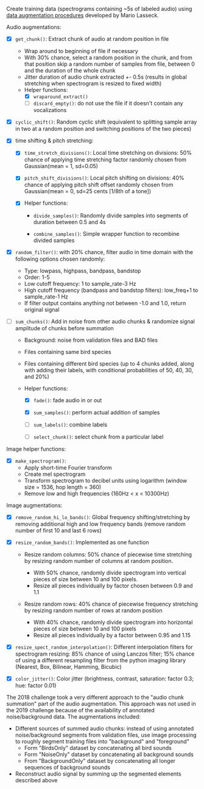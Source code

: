 Create training data (spectrograms containing ~5s of labeled audio) using [data augmentation procedures](http://ceur-ws.org/Vol-2380/paper_86.pdf) developed by Mario Lasseck.

Audio augmentations:

* [X] `get_chunk()`: Extract chunk of audio at random position in file
     * Wrap around to beginning of file if necessary
     * With 30% chance, select a random position in the chunk, and from that position skip a random number of samples from file, between 0 and the duration of the whole chunk
     * Jitter duration of audio chunk extracted +- 0.5s (results in global stretching when spectrogram is resized to fixed width)
     * Helper functions:
          * [X] `wraparound_extract()`
          * [ ] `discard_empty()`: do not use the file if it doesn't contain any vocalizations

* [X]  `cyclic_shift()`: Random cyclic shift (equivalent to splitting sample array in two at a random position and switching positions of the two pieces)

* [X] time shifting & pitch stretching:

    * [X]  `time_stretch_divisions()`: Local time stretching on divisions: 50% chance of applying time stretching factor randomly chosen from Gaussian(mean = 1, sd=0.05) 

    * [X]  `pitch_shift_divisions()`: Local pitch shifting on divisions: 40% chance of applying pitch shift offset randomly chosen from Gaussian(mean = 0, sd=25 cents [1/8th of a tone])


    * [X] Helper functions:
       * `divide_samples()`:  Randomly divide samples into segments of duration between 0.5 and 4s

       * `combine_samples()`:  Simple wrapper function to recombine divided samples


* [X]  `random_filter()`: with 20% chance, filter audio in time domain with the following options chosen randomly: 

    * Type: lowpass, highpass, bandpass, bandstop 
    * Order: 1-5
    * Low cutoff frequency: 1 to sample_rate-3 Hz
    * High cutoff frequency (bandpass and bandstop filters): low_freq+1 to sample_rate-1 Hz
    * If filter output contains anything not between -1.0 and 1.0, return original signal
    
* [ ] ```sum_chunks()```: Add in noise from other audio chunks & randomize signal amplitude of chunks before summation

    * Background: noise from validation files and BAD files
    * Files containing same bird species
    * Files containing different bird species (up to 4 chunks added, along with adding their labels, with conditional probabilities of 50, 40, 30, and 20%)
    * Helper functions:
        
        * [X] `fade()`: fade audio in or out
        * [X] `sum_samples()`: perform actual addition of samples
        * [ ] `sum_labels()`: combine labels
        * [ ] `select_chunk()`: select chunk from a particular label
   
   
Image helper functions:

* [X] `make_spectrogram()`: 
    * Apply short-time Fourier transform 
    * Create mel spectrogram
    * Transform spectrogram to decibel units using logarithm (window size = 1536, hop length = 360)
    * Remove low and high frequencies (160Hz < x < 10300Hz)

    
Image augmentations:
* [X] `remove_random_hi_lo_bands()`: Global frequency shifting/stretching by removing additional high and low frequency bands (remove random number of first 10 and last 6 rows)

* [X] `resize_random_bands()`: Implemented as one function
   * Resize random columns: 50% chance of piecewise time stretching by resizing random number of columns at random position. 

      * With 50% chance, randomly divide spectrogram into vertical pieces of size between 10 and 100 pixels.
      * Resize all pieces individually by factor chosen between 0.9 and 1.1

   * Resize random rows: 40% chance of piecewise frequency stretching by resizing random number of rows at random position

        * With 40% chance, randomly divide spectrogram into horizontal pieces of size between 10 and 100 pixels
        * Resize all pieces individually by a factor between 0.95 and 1.15

* [X] `resize_spect_random_interpolation()`: Different interpolation filters for spectrogram resizing: 85% chance of using Lanczos filter; 15% chance of using a different resampling filter from the python imaging library (Nearest, Box, Bilinear, Hamming, Bicubic)

* [X] `color_jitter()`: Color jitter (brightness, contrast, saturation: factor 0.3; hue: factor 0.01)

The 2018 challenge took a very different approach to the "audio chunk summation" part of the audio augmentation.  This approach was not used in the 2019 challenge because of the availability of annotated noise/background data. The augmentations included:
* Different sources of summed audio chunks: instead of using annotated noise/background segments from validation files, use image processing to roughly segment training files into "background" and "foreground"
   * Form "BirdsOnly" dataset by concatenating all bird sounds
   * Form "NoiseOnly" dataset by concatenating all background sounds
   * From "BackgroundOnly" dataset by concatenating all longer sequences of background sounds 
* Reconstruct audio signal by summing up the segmented elements described above

